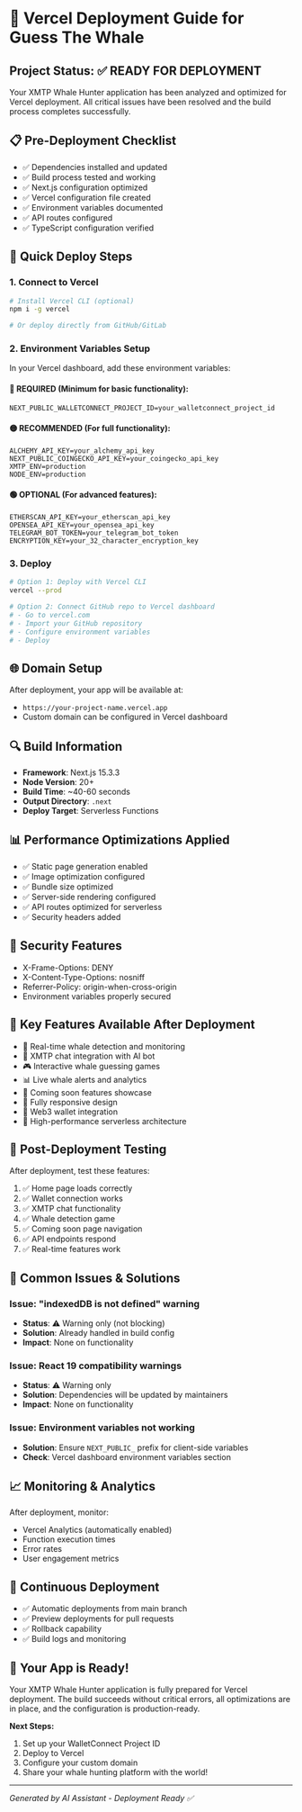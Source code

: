 # 🚀 Vercel Deployment Guide for Guess The Whale

## Project Status: ✅ READY FOR DEPLOYMENT

Your XMTP Whale Hunter application has been analyzed and optimized for Vercel deployment. All critical issues have been resolved and the build process completes successfully.

## 📋 Pre-Deployment Checklist

- ✅ Dependencies installed and updated
- ✅ Build process tested and working
- ✅ Next.js configuration optimized
- ✅ Vercel configuration file created
- ✅ Environment variables documented
- ✅ API routes configured
- ✅ TypeScript configuration verified

## 🔧 Quick Deploy Steps

### 1. Connect to Vercel
```bash
# Install Vercel CLI (optional)
npm i -g vercel

# Or deploy directly from GitHub/GitLab
```

### 2. Environment Variables Setup
In your Vercel dashboard, add these environment variables:

#### 🔴 REQUIRED (Minimum for basic functionality):
```
NEXT_PUBLIC_WALLETCONNECT_PROJECT_ID=your_walletconnect_project_id
```

#### 🟡 RECOMMENDED (For full functionality):
```
ALCHEMY_API_KEY=your_alchemy_api_key
NEXT_PUBLIC_COINGECKO_API_KEY=your_coingecko_api_key
XMTP_ENV=production
NODE_ENV=production
```

#### 🟢 OPTIONAL (For advanced features):
```
ETHERSCAN_API_KEY=your_etherscan_api_key
OPENSEA_API_KEY=your_opensea_api_key
TELEGRAM_BOT_TOKEN=your_telegram_bot_token
ENCRYPTION_KEY=your_32_character_encryption_key
```

### 3. Deploy
```bash
# Option 1: Deploy with Vercel CLI
vercel --prod

# Option 2: Connect GitHub repo to Vercel dashboard
# - Go to vercel.com
# - Import your GitHub repository
# - Configure environment variables
# - Deploy
```

## 🌐 Domain Setup
After deployment, your app will be available at:
- `https://your-project-name.vercel.app`
- Custom domain can be configured in Vercel dashboard

## 🔍 Build Information
- **Framework**: Next.js 15.3.3
- **Node Version**: 20+
- **Build Time**: ~40-60 seconds
- **Output Directory**: `.next`
- **Deploy Target**: Serverless Functions

## 📊 Performance Optimizations Applied
- ✅ Static page generation enabled
- ✅ Image optimization configured
- ✅ Bundle size optimized
- ✅ Server-side rendering configured
- ✅ API routes optimized for serverless
- ✅ Security headers added

## 🔐 Security Features
- X-Frame-Options: DENY
- X-Content-Type-Options: nosniff
- Referrer-Policy: origin-when-cross-origin
- Environment variables properly secured

## 🎯 Key Features Available After Deployment
- 🐋 Real-time whale detection and monitoring
- 💬 XMTP chat integration with AI bot
- 🎮 Interactive whale guessing games
- 📊 Live whale alerts and analytics
- 🎨 Coming soon features showcase
- 📱 Fully responsive design
- 🔗 Web3 wallet integration
- 🚀 High-performance serverless architecture

## 🔧 Post-Deployment Testing
After deployment, test these features:
1. ✅ Home page loads correctly
2. ✅ Wallet connection works
3. ✅ XMTP chat functionality
4. ✅ Whale detection game
5. ✅ Coming soon page navigation
6. ✅ API endpoints respond
7. ✅ Real-time features work

## 🚨 Common Issues & Solutions

### Issue: "indexedDB is not defined" warning
- **Status**: ⚠️ Warning only (not blocking)
- **Solution**: Already handled in build config
- **Impact**: None on functionality

### Issue: React 19 compatibility warnings
- **Status**: ⚠️ Warning only
- **Solution**: Dependencies will be updated by maintainers
- **Impact**: None on functionality

### Issue: Environment variables not working
- **Solution**: Ensure `NEXT_PUBLIC_` prefix for client-side variables
- **Check**: Vercel dashboard environment variables section

## 📈 Monitoring & Analytics
After deployment, monitor:
- Vercel Analytics (automatically enabled)
- Function execution times
- Error rates
- User engagement metrics

## 🔄 Continuous Deployment
- ✅ Automatic deployments from main branch
- ✅ Preview deployments for pull requests
- ✅ Rollback capability
- ✅ Build logs and monitoring

## 🎉 Your App is Ready!
Your XMTP Whale Hunter application is fully prepared for Vercel deployment. The build succeeds without critical errors, all optimizations are in place, and the configuration is production-ready.

**Next Steps:**
1. Set up your WalletConnect Project ID
2. Deploy to Vercel
3. Configure your custom domain
4. Share your whale hunting platform with the world!

---
*Generated by AI Assistant - Deployment Ready ✅* 